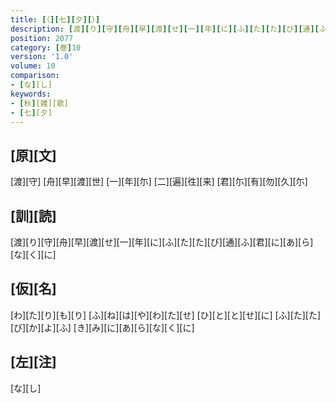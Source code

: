 ```yaml
---
title: [（][七][夕][）]
description: [渡][り][守][舟][早][渡][せ][一][年][に][ふ][た][た][び][通][ふ][君][に][あ][ら][な][く][に]
position: 2077
category: [巻]10
version: '1.0'
volume: 10
comparison:
- [な][し]
keywords:
- [秋][雑][歌]
- [七][夕]
---
```


## [原][文]

[渡][守] [舟][早][渡][世] [一][年][尓] [二][遍][徃][来] [君][尓][有][勿][久][尓]

## [訓][読]

[渡][り][守][舟][早][渡][せ][一][年][に][ふ][た][た][び][通][ふ][君][に][あ][ら][な][く][に]

## [仮][名]

[わ][た][り][も][り] [ふ][ね][は][や][わ][た][せ] [ひ][と][と][せ][に] [ふ][た][た][び][か][よ][ふ] [き][み][に][あ][ら][な][く][に]

## [左][注]

[な][し]
